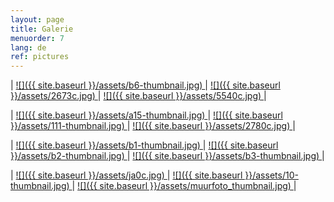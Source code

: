 ```yaml
---
layout: page
title: Galerie
menuorder: 7
lang: de
ref: pictures
---
```

| <a href="/assets/b6.jpeg">![]({{ site.baseurl }}/assets/b6-thumbnail.jpg) </a>  | <a href="/assets/2673.jpg"> ![]({{ site.baseurl }}/assets/2673c.jpg) </a> | <a href="/assets/5540.jpeg"> ![]({{ site.baseurl }}/assets/5540c.jpg) </a> |

| <a href="/assets/a15.jpg">  ![]({{ site.baseurl }}/assets/a15-thumbnail.jpg) </a> | <a href="/assets/111.jpg">  ![]({{ site.baseurl }}/assets/111-thumbnail.jpg) </a> | <a href="/assets/2.jpg">  ![]({{ site.baseurl }}/assets/2780c.jpg) </a>  |

| <a href="/assets/b1.jpg">  ![]({{ site.baseurl }}/assets/b1-thumbnail.jpg) </a> | <a href="/assets/b2.jpg">  ![]({{ site.baseurl }}/assets/b2-thumbnail.jpg) </a> | <a href="/assets/b3.jpg">![]({{ site.baseurl }}/assets/b3-thumbnail.jpg) </a> |

| <a href="/assets/ja0.jpg">  ![]({{ site.baseurl }}/assets/ja0c.jpg) </a> | <a href="/assets/10.jpg">  ![]({{ site.baseurl }}/assets/10-thumbnail.jpg) </a> | <a href="/assets/muurfoto.jpg">![]({{ site.baseurl }}/assets/muurfoto_thumbnail.jpg) </a> |

